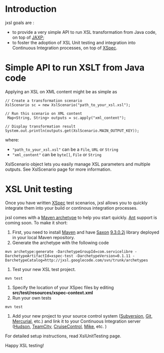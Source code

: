 # Introduction #

jxsl goals are :

  * to provide a very simple API to run XSL transformation from Java code, on top of [JAXP](http://jaxp.java.net/);
  * to foster the adoption of XSL Unit testing and integration into Continuous Integration processes, on top of [XSpec](http://code.google.com/p/xspec/).

# Simple API to run XSLT from Java code #

Applying an XSL on XML content might be as simple as

```
// Create a transformation scenario
XslScenario sc = new XslScenario("path_to_your_xsl.xsl");

// Run this scenario on XML content
 Map<String, String> outputs = sc.apply("xml_content");

// Display transformation result
System.out.println(outputs.get(XslScenario.MAIN_OUTPUT_KEY));
```

where:

  * `"path_to_your_xsl.xsl"` can be a `File`, `URL` or `String`
  * `"xml_content"` can be `byte[]`, `File` or `String`

XslScenario object lets you easily manage XSL parameters and multiple outputs.  See XslScenario page for more information.

# XSL Unit testing #

Once you have written [XSpec](http://code.google.com/p/xspec/) test scenarios, jxsl allows you to quickly integrate them into your build or continous integration processes.

jxsl comes with a [Maven archetype](http://maven.apache.org/archetype/maven-archetype-plugin/) to help you start quickly.  [Ant](http://ant.apache.org/) support is coming soon.  To make it short:

  1. First, you need to install [Maven](http://maven.apache.org/) and have [Saxon](http://saxon.sourceforge.net/) [9.3.0.2j](https://sourceforge.net/projects/saxon/files/Saxon-HE/9.3/saxonhe9-3-0-2j.zip/download) library deployed in your local Maven repository.
  1. Generate the archetype with the following code
```
mvn archetype:generate -DarchetypeGroupId=com.servicelibre -DarchetypeArtifactId=xspec-test -DarchetypeVersion=0.1.11 -DarchetypeCatalog=http://jxsl.googlecode.com/svn/trunk/archetypes
```
  1. Test your new XSL test project.
```
mvn test
```
  1. Specify the location of your XSpec files by editing **src/test/resources/xspec-context.xml**
  1. Run your own tests
```
mvn test
```
  1. Add your new project to your source control system ([Subversion](http://subversion.tigris.org/), [Git](http://git-scm.com/), [Mercurial](http://mercurial.selenic.com/), etc.) and link it to your Continuous Integration server ([Hudson](http://hudson-ci.org/), [TeamCity](http://www.jetbrains.com/teamcity/), [CruiseControl](http://cruisecontrol.sourceforge.net/), [Mike](http://mikeci.com/), etc. )

For detailed setup instructions, read XslUnitTesting page.

Happy XSL testing!